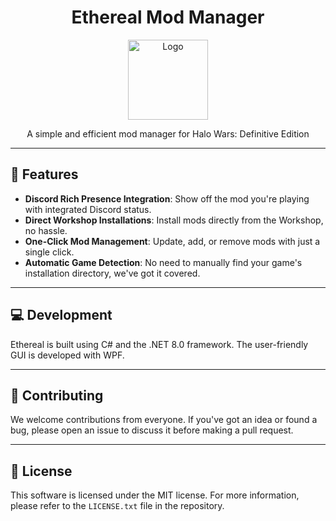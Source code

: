﻿<h1 align="center">Ethereal Mod Manager</h1>

<p align="center">
  <img src="https://i.imgur.com/3kNTWCm.png" alt="Logo" width="128" height="128">
</p>

<p align="center">
  A simple and efficient mod manager for Halo Wars: Definitive Edition
</p>

---

## 🚀 Features

- **Discord Rich Presence Integration**: Show off the mod you're playing with integrated Discord status.
- **Direct Workshop Installations**: Install mods directly from the Workshop, no hassle.
- **One-Click Mod Management**: Update, add, or remove mods with just a single click.
- **Automatic Game Detection**: No need to manually find your game's installation directory, we've got it covered.

---

## 💻 Development

Ethereal is built using C# and the .NET 8.0 framework. The user-friendly GUI is developed with WPF.

---

## 🤝 Contributing

We welcome contributions from everyone. If you've got an idea or found a bug, please open an issue to discuss it before making a pull request.

---

## 📜 License

This software is licensed under the MIT license. For more information, please refer to the `LICENSE.txt` file in the repository.
